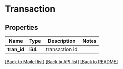 # Transaction

## Properties

Name | Type | Description | Notes
------------ | ------------- | ------------- | -------------
**tran_id** | **i64** | transaction id | 

[[Back to Model list]](../README.md#documentation-for-models) [[Back to API list]](../README.md#documentation-for-api-endpoints) [[Back to README]](../README.md)


